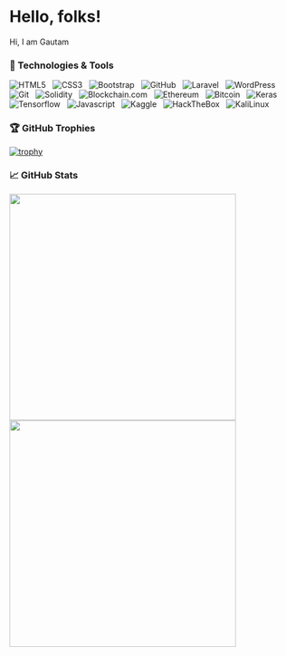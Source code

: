# Hello, folks!

Hi, I am Gautam 

<!-- <a href="https://twitter.com/GAUTAM95633572"><img height="25" width="25" src="https://cdn.jsdelivr.net/npm/simple-icons@v3/icons/twitter.svg"></a>&nbsp;
<a href="https://discordapp.com/users/kickb71#1139"><img height="25" width="25" src="https://cdn.jsdelivr.net/npm/simple-icons@v3/icons/discord.svg"></a>&nbsp;
<a href="mailto:gautam.rajesh@coloredcow.com"><img height="25" width="25" src="https://cdn.jsdelivr.net/npm/simple-icons@v3/icons/gmail.svg"></a> -->


### 🔧 Technologies & Tools

![HTML5](https://img.shields.io/badge/-HTML5-black?logo=html5&style=social)&nbsp;&nbsp;
![CSS3](https://img.shields.io/badge/-CSS3-black?logo=css3&style=social)&nbsp;&nbsp;
![Bootstrap](https://img.shields.io/badge/-Bootstrap-black?logo=bootstrap&style=social)&nbsp;&nbsp;
![GitHub](https://img.shields.io/badge/-GitHub-black?logo=github&style=social)&nbsp;&nbsp;
![Laravel](https://img.shields.io/badge/-Laravel-black?logo=laravel&style=social)&nbsp;&nbsp;
![WordPress](https://img.shields.io/badge/-WordPress-black?logo=wordpress&style=social)&nbsp;&nbsp;
![Git](https://img.shields.io/badge/-Git-black?logo=git&style=social)&nbsp;&nbsp;
![Solidity](https://img.shields.io/badge/-Solidity-black?logo=solidity&style=social)&nbsp;&nbsp;
![Blockchain.com](https://img.shields.io/badge/-Blockchain.com-black?logo=blockchaindotcom&style=social)&nbsp;&nbsp;
![Ethereum](https://img.shields.io/badge/-Ethereum-black?logo=ethereum&style=social)&nbsp;&nbsp;
![Bitcoin](https://img.shields.io/badge/-Bitcoin-black?logo=bitcoin&style=social)&nbsp;&nbsp;
![Keras](https://img.shields.io/badge/-keras-black?logo=keras&style=social)&nbsp;&nbsp;
![Tensorflow](https://img.shields.io/badge/-tensorflow-black?logo=tensorflow&style=social)&nbsp;&nbsp;
![Javascript](https://img.shields.io/badge/-Javascript-black?logo=javascript&style=social&logoColor=yellow)&nbsp;&nbsp;
![Kaggle](https://img.shields.io/badge/-Kaggle-black?logo=kaggle&style=social)&nbsp;&nbsp;
![HackTheBox](https://img.shields.io/badge/-HackTheBox-black?logo=hackthebox&style=social)&nbsp;&nbsp;
![KaliLinux](https://img.shields.io/badge/-KaliLinux-black?logo=kalilinux&style=social)&nbsp;&nbsp;


### 🏆 GitHub Trophies

[![trophy](https://github-profile-trophy.vercel.app/?username=gautam071&margin-w=10)](https://github.com/gautam071/github-profile-trophy)

### &#x1f4c8; GitHub Stats
<p align = "left">
  <img src = "https://github-readme-stats.vercel.app/api?username=gautam071&show_icons=true&theme=vue" width = 400>
  <img src = "https://github-readme-streak-stats.herokuapp.com?user=gautam071" width = 400>
</p>
